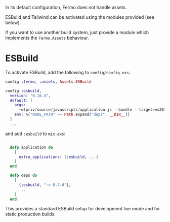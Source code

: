 In its default configuration, Fermo does not handle assets.

ESBuild and Tailwind can be activated using the modules provided
(see below).

If you want to use another build system, just provide a
module which implements the `Fermo.Assets` behaviour.

# ESBuild

To activate ESBuild, add the following to `config/config.exs`:

```elixir
config :fermo, :assets, Assets.ESBuild

config :esbuild,
  version: "0.16.4",
  default: [
    args:
      ~w(priv/source/javascripts/application.js --bundle --target=es2017 --outdir=build --external:/fonts/* --external:/images/*),
    env: %{"NODE_PATH" => Path.expand("deps", __DIR__)}
  ]
  ...
```

and add `:esbuild` to `mix.exs`:

```elixir

  defp application do
    [
      extra_applications: [:esbuild, ...]
    ]
  end

  defp deps do
    [
      {:esbuild, "~> 0.7.0"},
      ...
    ]
  end
```

This provides a standard ESBuild setup for development live mode
and for static production builds.
